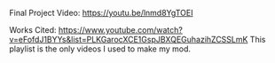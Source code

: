 Final Project Video: https://youtu.be/lnmd8YgTOEI 

Works Cited: https://www.youtube.com/watch?v=eFofdJ1BYYs&list=PLKGarocXCE1GspJBXQEGuhazihZCSSLmK 
This playlist is the only videos I used to make my mod.
